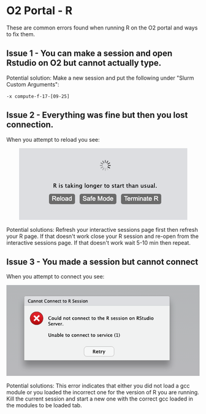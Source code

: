 # O2 Portal - R

These are common errors found when running R on the O2 portal and ways to fix them.

## Issue 1 - You can make a session and open Rstudio on O2 but cannot actually type.

Potential solution:  Make a new session and put the following under "Slurm Custom Arguments":  
```
-x compute-f-17-[09-25]
```

## Issue 2 - Everything was fine but then you lost connection.

When you attempt to reload you see:

<p align = "center">
<img src="../img/r_taking_longer.png">
</p>

Potential solutions: Refresh your interactive sessions page first then refresh your R page. 
If that doesn't work close your R session and re-open from the interactive sessions page.
If that doesn't work wait 5-10 min then repeat.

## Issue 3 - You made a session but cannot connect

When you attempt to connect you see:

<p align = "center">
<img src="../img/can_not_connect.png">
</p>

Potential solutions: This error indicates that either you did not load a gcc module or you loaded the incorrect one for the version of R you are running.
Kill the current session and start a new one with the correct gcc loaded in the modules to be loaded tab.
